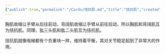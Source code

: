 ```yaml
---
{"publish":true,"permalink":"/Cards/拮抗肌.md","title":"拮抗肌","created":"2022-12-03","modified":"2023-03-14","cssclasses":""}
---
```



胸肌收缩让手臂从后往前动，背阔肌收缩让手臂从前往后动，所以胸肌和背阔肌互为拮抗肌。同理，肱三头肌和肱二头肌互为拮抗肌。

拮抗肌就像电梯都有个负重块一样，维持着平衡，其对关节稳定起到了非常大的作用。